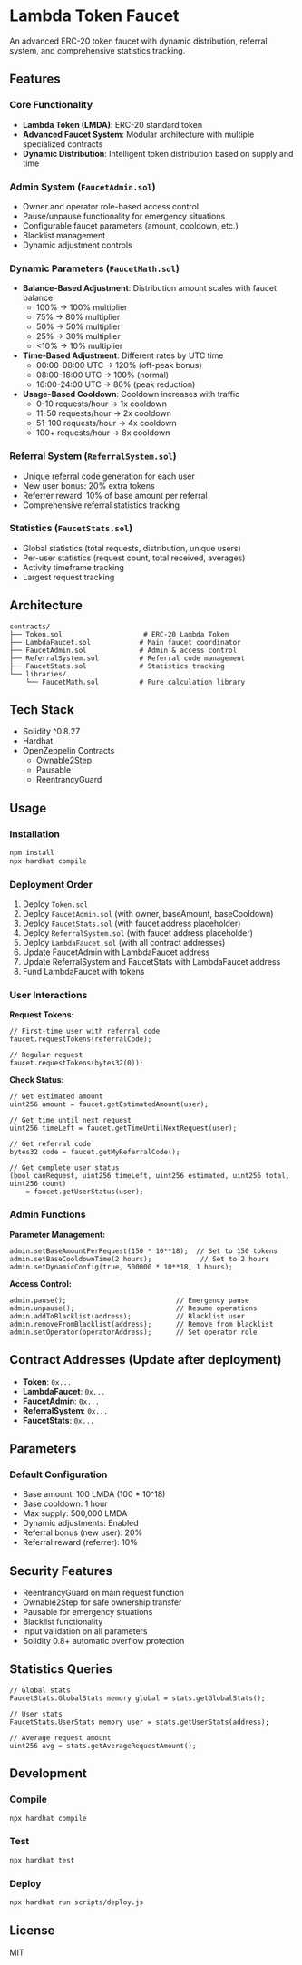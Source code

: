 # Lambda Token Faucet

An advanced ERC-20 token faucet with dynamic distribution, referral system, and comprehensive statistics tracking.

## Features

### Core Functionality
- **Lambda Token (LMDA)**: ERC-20 standard token
- **Advanced Faucet System**: Modular architecture with multiple specialized contracts
- **Dynamic Distribution**: Intelligent token distribution based on supply and time

### Admin System (`FaucetAdmin.sol`)
- Owner and operator role-based access control
- Pause/unpause functionality for emergency situations
- Configurable faucet parameters (amount, cooldown, etc.)
- Blacklist management
- Dynamic adjustment controls

### Dynamic Parameters (`FaucetMath.sol`)
- **Balance-Based Adjustment**: Distribution amount scales with faucet balance
  - 100% → 100% multiplier
  - 75% → 80% multiplier
  - 50% → 50% multiplier
  - 25% → 30% multiplier
  - <10% → 10% multiplier
- **Time-Based Adjustment**: Different rates by UTC time
  - 00:00-08:00 UTC → 120% (off-peak bonus)
  - 08:00-16:00 UTC → 100% (normal)
  - 16:00-24:00 UTC → 80% (peak reduction)
- **Usage-Based Cooldown**: Cooldown increases with traffic
  - 0-10 requests/hour → 1x cooldown
  - 11-50 requests/hour → 2x cooldown
  - 51-100 requests/hour → 4x cooldown
  - 100+ requests/hour → 8x cooldown

### Referral System (`ReferralSystem.sol`)
- Unique referral code generation for each user
- New user bonus: 20% extra tokens
- Referrer reward: 10% of base amount per referral
- Comprehensive referral statistics tracking

### Statistics (`FaucetStats.sol`)
- Global statistics (total requests, distribution, unique users)
- Per-user statistics (request count, total received, averages)
- Activity timeframe tracking
- Largest request tracking

## Architecture

```
contracts/
├── Token.sol                    # ERC-20 Lambda Token
├── LambdaFaucet.sol            # Main faucet coordinator
├── FaucetAdmin.sol             # Admin & access control
├── ReferralSystem.sol          # Referral code management
├── FaucetStats.sol             # Statistics tracking
└── libraries/
    └── FaucetMath.sol          # Pure calculation library
```

## Tech Stack
- Solidity ^0.8.27
- Hardhat
- OpenZeppelin Contracts
  - Ownable2Step
  - Pausable
  - ReentrancyGuard

## Usage

### Installation
```bash
npm install
npx hardhat compile
```

### Deployment Order
1. Deploy `Token.sol`
2. Deploy `FaucetAdmin.sol` (with owner, baseAmount, baseCooldown)
3. Deploy `FaucetStats.sol` (with faucet address placeholder)
4. Deploy `ReferralSystem.sol` (with faucet address placeholder)
5. Deploy `LambdaFaucet.sol` (with all contract addresses)
6. Update FaucetAdmin with LambdaFaucet address
7. Update ReferralSystem and FaucetStats with LambdaFaucet address
8. Fund LambdaFaucet with tokens

### User Interactions

**Request Tokens:**
```solidity
// First-time user with referral code
faucet.requestTokens(referralCode);

// Regular request
faucet.requestTokens(bytes32(0));
```

**Check Status:**
```solidity
// Get estimated amount
uint256 amount = faucet.getEstimatedAmount(user);

// Get time until next request
uint256 timeLeft = faucet.getTimeUntilNextRequest(user);

// Get referral code
bytes32 code = faucet.getMyReferralCode();

// Get complete user status
(bool canRequest, uint256 timeLeft, uint256 estimated, uint256 total, uint256 count)
    = faucet.getUserStatus(user);
```

### Admin Functions

**Parameter Management:**
```solidity
admin.setBaseAmountPerRequest(150 * 10**18);  // Set to 150 tokens
admin.setBaseCooldownTime(2 hours);            // Set to 2 hours
admin.setDynamicConfig(true, 500000 * 10**18, 1 hours);
```

**Access Control:**
```solidity
admin.pause();                           // Emergency pause
admin.unpause();                         // Resume operations
admin.addToBlacklist(address);           // Blacklist user
admin.removeFromBlacklist(address);      // Remove from blacklist
admin.setOperator(operatorAddress);      // Set operator role
```

## Contract Addresses (Update after deployment)

- **Token**: `0x...`
- **LambdaFaucet**: `0x...`
- **FaucetAdmin**: `0x...`
- **ReferralSystem**: `0x...`
- **FaucetStats**: `0x...`

## Parameters

### Default Configuration
- Base amount: 100 LMDA (100 * 10^18)
- Base cooldown: 1 hour
- Max supply: 500,000 LMDA
- Dynamic adjustments: Enabled
- Referral bonus (new user): 20%
- Referral reward (referrer): 10%

## Security Features
- ReentrancyGuard on main request function
- Ownable2Step for safe ownership transfer
- Pausable for emergency situations
- Blacklist functionality
- Input validation on all parameters
- Solidity 0.8+ automatic overflow protection

## Statistics Queries

```solidity
// Global stats
FaucetStats.GlobalStats memory global = stats.getGlobalStats();

// User stats
FaucetStats.UserStats memory user = stats.getUserStats(address);

// Average request amount
uint256 avg = stats.getAverageRequestAmount();
```

## Development

### Compile
```bash
npx hardhat compile
```

### Test
```bash
npx hardhat test
```

### Deploy
```bash
npx hardhat run scripts/deploy.js
```

## License
MIT


